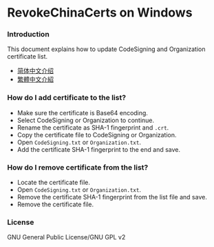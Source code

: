 ﻿RevokeChinaCerts on Windows
==============

### Introduction
This document explains how to update CodeSigning and Organization certificate list.
* [简体中文介绍](README.zh-Hans.md)
* [繁體中文介紹](README.zh-Hant.md)

### How do I add certificate to the list?
* Make sure the certificate is Base64 encoding.
* Select CodeSigning or Organization to continue.
* Rename the certificate as SHA-1 fingerprint and `.crt`.
* Copy the certificate file to CodeSigning or Organization.
* Open `CodeSigning.txt` or `Organization.txt`.
* Add the certificate SHA-1 fingerprint to the end and save.

### How do I remove certificate from the list?
* Locate the certificate file.
* Open `CodeSigning.txt` or `Organization.txt`.
* Remove the certificate SHA-1 fingerprint from the list file and save.
* Remove the certificate file.

### License
GNU General Public License/GNU GPL v2
